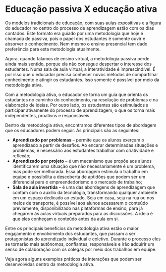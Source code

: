 # Educação passiva X educação ativa

Os modelos tradicionais de educação, com suas aulas expositivas e a figura do educador no centro do processo de aprendizagem estão com os dias contados. Este formato era guiado por uma metodologia que hoje é chamada de passiva, pois o papel dos estudantes é somente ouvir e absorver o conhecimento. Nem mesmo o ensino presencial tem dado preferência para esta metodologia atualmente.

Agora, quando falamos de ensino virtual, a metodologia passiva perde ainda mais sentido, porque ela não consegue despertar o interesse dos estudantes. Numa sala de aula virtual, a interatividade é imprescindível. É por isso que o educador precisa conhecer novos métodos de compartilhar conhecimento e atingir os estudantes. Isso somente é possível por meio da metodologia ativa.

Com a metodologia ativa, o educador se torna um guia que orienta os estudantes no caminho do conhecimento, na resolução de problemas e na elaboração de ideias. Por outro lado, os estudantes são estimulados a participar ativamente do processo de aprendizagem, o que os torna mais independentes, proativos e responsáveis.

Dentro da metodologia ativa, encontramos diferentes tipos de abordagem que os educadores podem seguir. As principais são as seguintes: 

* **Aprendizado por problemas** – permite que os alunos exerçam o aprendizado a partir de desafios. Ao encarar determinadas situações e problemas, é necessário aos estudantes trabalhar com criatividade e reflexão;
* **Aprendizado por projeto** – é um mecanismo que propõe aos alunos identificarem uma situação que não necessariamente é um problema, mas pode ser melhorada. Essa abordagem estimula o trabalho em equipe e possibilita a descoberta de aptidões que podem ser um diferencial para o empreendedorismo e o mercado de trabalho;
* **Sala de aula invertida** – é uma das abordagens de aprendizagem que contam com o auxílio da tecnologia, transformando qualquer ambiente em um espaço dedicado ao estudo. Seja em casa, seja na rua ou nos meios de transporte, é possível aos alunos acessarem o conteúdo previamente, disponibilizado nas plataformas de ensino, para já chegarem às aulas virtuais preparados para as discussões. A ideia é que eles conheçam o conteúdo antes da aula em si. 

Entre os principais benefícios da metodologia ativa estão o maior engajamento e envolvimento dos estudantes, que passam a ser protagonistas do aprendizado individual e coletivo. Durante o processo eles se tornarão mais autônomos, confiantes, responsáveis e irão adquirir um senso de colaboração com os colegas por meio dos trabalhos em equipe. 

Veja agora alguns exemplos práticos de interações que podem ser desenvolvidas dentro da metodologia ativa.

